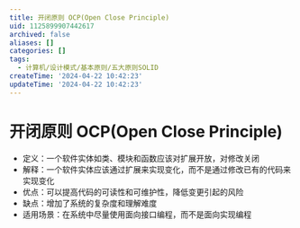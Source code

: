 ```yaml
---
title: 开闭原则 OCP(Open Close Principle)
uid: 1125899907442617
archived: false
aliases: []
categories: []
tags:
  - 计算机/设计模式/基本原则/五大原则SOLID
createTime: '2024-04-22 10:42:23'
updateTime: '2024-04-22 10:42:23'
---
```


# 开闭原则 OCP(Open Close Principle)

- 定义：一个软件实体如类、模块和函数应该对扩展开放，对修改关闭
- 解释：一个软件实体应该通过扩展来实现变化，而不是通过修改已有的代码来实现变化
- 优点：可以提高代码的可读性和可维护性，降低变更引起的风险
- 缺点：增加了系统的复杂度和理解难度
- 适用场景：在系统中尽量使用面向接口编程，而不是面向实现编程
